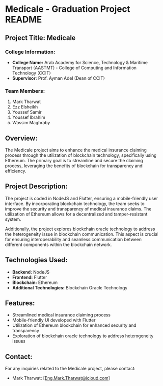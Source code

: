 # Medicale - Graduation Project README

## Project Title: Medicale

### College Information:
- **College Name:** Arab Academy for Science, Technology & Maritime Transport (AASTMT) - College of Computing and Information Technology (CCIT)
- **Supervisor:** Prof. Ayman Adel (Dean of CCIT)

### Team Members:
1. Mark Tharwat
2. Ezz Elsheikh
3. Youssef Samir
4. Youssef Ibrahim
5. Wassim Maghraby

## Overview:

The Medicale project aims to enhance the medical insurance claiming process through the utilization of blockchain technology, specifically using Ethereum. The primary goal is to streamline and secure the claiming process, leveraging the benefits of blockchain for transparency and efficiency.

## Project Description:

The project is coded in NodeJS and Flutter, ensuring a mobile-friendly user interface. By incorporating blockchain technology, the team seeks to improve the security and transparency of medical insurance claims. The utilization of Ethereum allows for a decentralized and tamper-resistant system.

Additionally, the project explores blockchain oracle technology to address the heterogeneity issue in blockchain communication. This aspect is crucial for ensuring interoperability and seamless communication between different components within the blockchain network.

## Technologies Used:

- **Backend:** NodeJS
- **Frontend:** Flutter
- **Blockchain:** Ethereum
- **Additional Technologies:** Blockchain Oracle Technology

## Features:

- Streamlined medical insurance claiming process
- Mobile-friendly UI developed with Flutter
- Utilization of Ethereum blockchain for enhanced security and transparency
- Exploration of blockchain oracle technology to address heterogeneity issues


## Contact:

For any inquiries related to the Medicale project, please contact:

- Mark Tharwat: [Eng.Mark.Tharwat@icloud.com]
